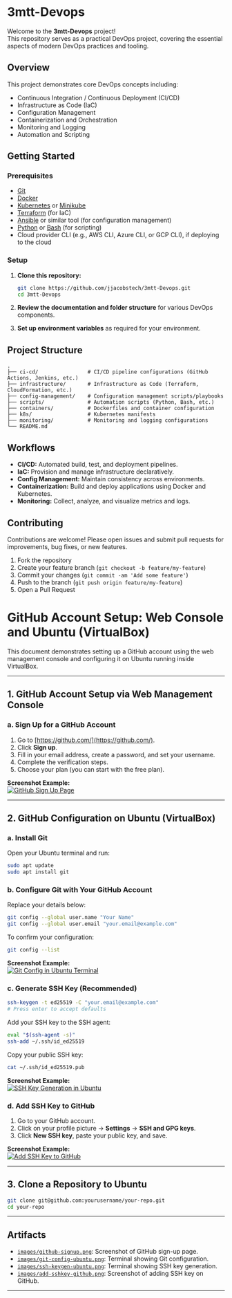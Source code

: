 # 3mtt-Devops

Welcome to the **3mtt-Devops** project!  
This repository serves as a practical DevOps project, covering the essential aspects of modern DevOps practices and tooling.

## Overview

This project demonstrates core DevOps concepts including:
- Continuous Integration / Continuous Deployment (CI/CD)
- Infrastructure as Code (IaC)
- Configuration Management
- Containerization and Orchestration
- Monitoring and Logging
- Automation and Scripting

## Getting Started

### Prerequisites

- [Git](https://git-scm.com/)
- [Docker](https://www.docker.com/)
- [Kubernetes](https://kubernetes.io/) or [Minikube](https://minikube.sigs.k8s.io/)
- [Terraform](https://www.terraform.io/) (for IaC)
- [Ansible](https://www.ansible.com/) or similar tool (for configuration management)
- [Python](https://www.python.org/) or [Bash](https://www.gnu.org/software/bash/) (for scripting)
- Cloud provider CLI (e.g., AWS CLI, Azure CLI, or GCP CLI), if deploying to the cloud

### Setup

1. **Clone this repository:**
   ```sh
   git clone https://github.com/jjacobstech/3mtt-Devops.git
   cd 3mtt-Devops
   ```

2. **Review the documentation and folder structure** for various DevOps components.

3. **Set up environment variables** as required for your environment.

## Project Structure

```
.
├── ci-cd/                # CI/CD pipeline configurations (GitHub Actions, Jenkins, etc.)
├── infrastructure/       # Infrastructure as Code (Terraform, CloudFormation, etc.)
├── config-management/    # Configuration management scripts/playbooks
├── scripts/              # Automation scripts (Python, Bash, etc.)
├── containers/           # Dockerfiles and container configuration
├── k8s/                  # Kubernetes manifests
├── monitoring/           # Monitoring and logging configurations
└── README.md
```

## Workflows

- **CI/CD:** Automated build, test, and deployment pipelines.
- **IaC:** Provision and manage infrastructure declaratively.
- **Config Management:** Maintain consistency across environments.
- **Containerization:** Build and deploy applications using Docker and Kubernetes.
- **Monitoring:** Collect, analyze, and visualize metrics and logs.

## Contributing

Contributions are welcome! Please open issues and submit pull requests for improvements, bug fixes, or new features.

1. Fork the repository
2. Create your feature branch (`git checkout -b feature/my-feature`)
3. Commit your changes (`git commit -am 'Add some feature'`)
4. Push to the branch (`git push origin feature/my-feature`)
5. Open a Pull Request

# GitHub Account Setup: Web Console and Ubuntu (VirtualBox)

This document demonstrates setting up a GitHub account using the web management console and configuring it on Ubuntu running inside VirtualBox.

---

## 1. GitHub Account Setup via Web Management Console

### a. Sign Up for a GitHub Account

1. Go to [https://github.com/](https://github.com/).
2. Click **Sign up**.
3. Fill in your email address, create a password, and set your username.
4. Complete the verification steps.
5. Choose your plan (you can start with the free plan).

**Screenshot Example:**  
[![GitHub Sign Up Page](images/github-signup.png)](images/github-signup.png)

---

## 2. GitHub Configuration on Ubuntu (VirtualBox)

### a. Install Git

Open your Ubuntu terminal and run:
```bash
sudo apt update
sudo apt install git
```

### b. Configure Git with Your GitHub Account

Replace your details below:
```bash
git config --global user.name "Your Name"
git config --global user.email "your.email@example.com"
```

To confirm your configuration:
```bash
git config --list
```

**Screenshot Example:**  
[![Git Config in Ubuntu Terminal](images/git-config-ubuntu.png)](images/git-config-ubuntu.png)

### c. Generate SSH Key (Recommended)

```bash
ssh-keygen -t ed25519 -C "your.email@example.com"
# Press enter to accept defaults
```

Add your SSH key to the SSH agent:
```bash
eval "$(ssh-agent -s)"
ssh-add ~/.ssh/id_ed25519
```

Copy your public SSH key:
```bash
cat ~/.ssh/id_ed25519.pub
```

**Screenshot Example:**  
[![SSH Key Generation in Ubuntu](images/ssh-keygen-ubuntu.png)](images/ssh-keygen-ubuntu.png)

### d. Add SSH Key to GitHub

1. Go to your GitHub account.
2. Click on your profile picture → **Settings** → **SSH and GPG keys**.
3. Click **New SSH key**, paste your public key, and save.

**Screenshot Example:**  
[![Add SSH Key to GitHub](images/add-sshkey-github.png)](images/add-sshkey-github.png)

---

## 3. Clone a Repository to Ubuntu

```bash
git clone git@github.com:yourusername/your-repo.git
cd your-repo
```

---

## Artifacts

- [`images/github-signup.png`](images/github-signup.png): Screenshot of GitHub sign-up page.
- [`images/git-config-ubuntu.png`](images/git-config-ubuntu.png): Terminal showing Git configuration.
- [`images/ssh-keygen-ubuntu.png`](images/ssh-keygen-ubuntu.png): Terminal showing SSH key generation.
- [`images/add-sshkey-github.png`](images/add-sshkey-github.png): Screenshot of adding SSH key on GitHub.

---

